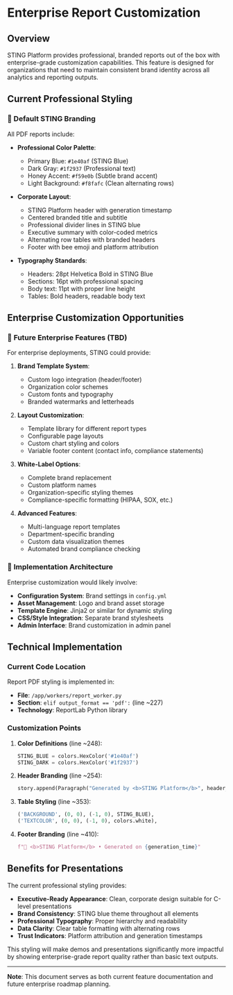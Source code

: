 # Enterprise Report Customization

## Overview

STING Platform provides professional, branded reports out of the box with enterprise-grade customization capabilities. This feature is designed for organizations that need to maintain consistent brand identity across all analytics and reporting outputs.

## Current Professional Styling

### 🎨 Default STING Branding

All PDF reports include:

- **Professional Color Palette**:
  - Primary Blue: `#1e40af` (STING Blue)
  - Dark Gray: `#1f2937` (Professional text)
  - Honey Accent: `#f59e0b` (Subtle brand accent)
  - Light Background: `#f8fafc` (Clean alternating rows)

- **Corporate Layout**:
  - STING Platform header with generation timestamp
  - Centered branded title and subtitle
  - Professional divider lines in STING blue
  - Executive summary with color-coded metrics
  - Alternating row tables with branded headers
  - Footer with bee emoji and platform attribution

- **Typography Standards**:
  - Headers: 28pt Helvetica Bold in STING Blue
  - Sections: 16pt with professional spacing
  - Body text: 11pt with proper line height
  - Tables: Bold headers, readable body text

## Enterprise Customization Opportunities

### 🏢 **Future Enterprise Features (TBD)**

For enterprise deployments, STING could provide:

1. **Brand Template System**:
   - Custom logo integration (header/footer)
   - Organization color schemes
   - Custom fonts and typography
   - Branded watermarks and letterheads

2. **Layout Customization**:
   - Template library for different report types
   - Configurable page layouts
   - Custom chart styling and colors
   - Variable footer content (contact info, compliance statements)

3. **White-Label Options**:
   - Complete brand replacement
   - Custom platform names
   - Organization-specific styling themes
   - Compliance-specific formatting (HIPAA, SOX, etc.)

4. **Advanced Features**:
   - Multi-language report templates
   - Department-specific branding
   - Custom data visualization themes
   - Automated brand compliance checking

### 🔧 **Implementation Architecture**

Enterprise customization would likely involve:

- **Configuration System**: Brand settings in `config.yml`
- **Asset Management**: Logo and brand asset storage
- **Template Engine**: Jinja2 or similar for dynamic styling
- **CSS/Style Integration**: Separate brand stylesheets
- **Admin Interface**: Brand customization in admin panel

## Technical Implementation

### Current Code Location

Report PDF styling is implemented in:
- **File**: `/app/workers/report_worker.py`
- **Section**: `elif output_format == 'pdf':` (line ~227)
- **Technology**: ReportLab Python library

### Customization Points

1. **Color Definitions** (line ~248):
   ```python
   STING_BLUE = colors.HexColor('#1e40af')
   STING_DARK = colors.HexColor('#1f2937')
   ```

2. **Header Branding** (line ~254):
   ```python
   story.append(Paragraph("Generated by <b>STING Platform</b>", header_style))
   ```

3. **Table Styling** (line ~353):
   ```python
   ('BACKGROUND', (0, 0), (-1, 0), STING_BLUE),
   ('TEXTCOLOR', (0, 0), (-1, 0), colors.white),
   ```

4. **Footer Branding** (line ~410):
   ```python
   f"🐝 <b>STING Platform</b> • Generated on {generation_time}"
   ```

## Benefits for Presentations

The current professional styling provides:

- **Executive-Ready Appearance**: Clean, corporate design suitable for C-level presentations
- **Brand Consistency**: STING blue theme throughout all elements
- **Professional Typography**: Proper hierarchy and readability
- **Data Clarity**: Clear table formatting with alternating rows
- **Trust Indicators**: Platform attribution and generation timestamps

This styling will make demos and presentations significantly more impactful by showing enterprise-grade report quality rather than basic text outputs.

---

**Note**: This document serves as both current feature documentation and future enterprise roadmap planning.